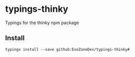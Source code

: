 # typings-thinky
Typings for the thinky npm package

## Install
`typings install --save github:ExoZoneDev/typings-thinky#`
